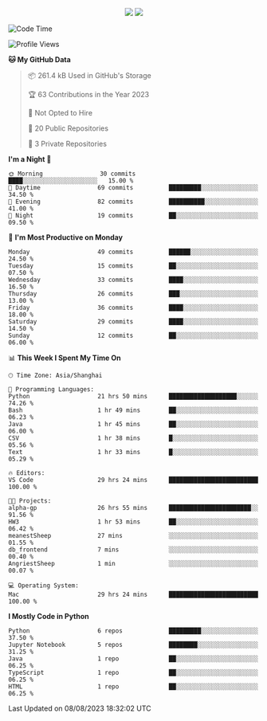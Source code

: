<p align="center">
    <img src = "https://github-readme-stats.vercel.app/api?username=Zheng-Yi-git&show_icons=true&theme=yeblu&hide_border=true&count_private=true">
    <img src = "https://github-readme-stats.vercel.app/api/top-langs/?username=Zheng-Yi-git&hide=html,css&theme=yeblu&layout=compact&hide_border=true&count_private=true&langs_count=8">
</p>

<!--START_SECTION:waka-->
![Code Time](http://img.shields.io/badge/Code%20Time-639%20hrs%207%20mins-blue)

![Profile Views](http://img.shields.io/badge/Profile%20Views-5-blue)

**🐱 My GitHub Data** 

> 📦 261.4 kB Used in GitHub's Storage 
 > 
> 🏆 63 Contributions in the Year 2023
 > 
> 🚫 Not Opted to Hire
 > 
> 📜 20 Public Repositories 
 > 
> 🔑 3 Private Repositories 
 > 
**I'm a Night 🦉** 

```text
🌞 Morning                30 commits          ████░░░░░░░░░░░░░░░░░░░░░   15.00 % 
🌆 Daytime                69 commits          █████████░░░░░░░░░░░░░░░░   34.50 % 
🌃 Evening                82 commits          ██████████░░░░░░░░░░░░░░░   41.00 % 
🌙 Night                  19 commits          ██░░░░░░░░░░░░░░░░░░░░░░░   09.50 % 
```
📅 **I'm Most Productive on Monday** 

```text
Monday                   49 commits          ██████░░░░░░░░░░░░░░░░░░░   24.50 % 
Tuesday                  15 commits          ██░░░░░░░░░░░░░░░░░░░░░░░   07.50 % 
Wednesday                33 commits          ████░░░░░░░░░░░░░░░░░░░░░   16.50 % 
Thursday                 26 commits          ███░░░░░░░░░░░░░░░░░░░░░░   13.00 % 
Friday                   36 commits          ████░░░░░░░░░░░░░░░░░░░░░   18.00 % 
Saturday                 29 commits          ████░░░░░░░░░░░░░░░░░░░░░   14.50 % 
Sunday                   12 commits          ██░░░░░░░░░░░░░░░░░░░░░░░   06.00 % 
```


📊 **This Week I Spent My Time On** 

```text
🕑︎ Time Zone: Asia/Shanghai

💬 Programming Languages: 
Python                   21 hrs 50 mins      ███████████████████░░░░░░   74.26 % 
Bash                     1 hr 49 mins        ██░░░░░░░░░░░░░░░░░░░░░░░   06.23 % 
Java                     1 hr 45 mins        ██░░░░░░░░░░░░░░░░░░░░░░░   06.00 % 
CSV                      1 hr 38 mins        █░░░░░░░░░░░░░░░░░░░░░░░░   05.56 % 
Text                     1 hr 33 mins        █░░░░░░░░░░░░░░░░░░░░░░░░   05.29 % 

🔥 Editors: 
VS Code                  29 hrs 24 mins      █████████████████████████   100.00 % 

🐱‍💻 Projects: 
alpha-gp                 26 hrs 55 mins      ███████████████████████░░   91.56 % 
HW3                      1 hr 53 mins        ██░░░░░░░░░░░░░░░░░░░░░░░   06.42 % 
meanestSheep             27 mins             ░░░░░░░░░░░░░░░░░░░░░░░░░   01.55 % 
db_frontend              7 mins              ░░░░░░░░░░░░░░░░░░░░░░░░░   00.40 % 
AngriestSheep            1 min               ░░░░░░░░░░░░░░░░░░░░░░░░░   00.07 % 

💻 Operating System: 
Mac                      29 hrs 24 mins      █████████████████████████   100.00 % 
```

**I Mostly Code in Python** 

```text
Python                   6 repos             █████████░░░░░░░░░░░░░░░░   37.50 % 
Jupyter Notebook         5 repos             ████████░░░░░░░░░░░░░░░░░   31.25 % 
Java                     1 repo              ██░░░░░░░░░░░░░░░░░░░░░░░   06.25 % 
TypeScript               1 repo              ██░░░░░░░░░░░░░░░░░░░░░░░   06.25 % 
HTML                     1 repo              ██░░░░░░░░░░░░░░░░░░░░░░░   06.25 % 
```




 Last Updated on 08/08/2023 18:32:02 UTC
<!--END_SECTION:waka-->
